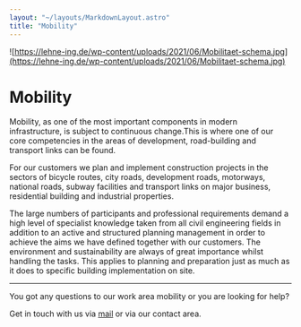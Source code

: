 ```yaml
---
layout: "~/layouts/MarkdownLayout.astro"
title: "Mobility"
---
```


![https://lehne-ing.de/wp-content/uploads/2021/06/Mobilitaet-schema.jpg](https://lehne-ing.de/wp-content/uploads/2021/06/Mobilitaet-schema.jpg)

# Mobility

Mobility, as one of the
most important components in modern infrastructure, is subject to
continuous change.This is where one of our core competencies in the
areas of development, road-building and transport links can be found.

For our customers we plan and implement construction projects in the sectors of bicycle routes,
city roads, development roads, motorways, national roads, subway
facilities and transport links on major business, residential building
and industrial properties.

The large numbers of
participants and professional requirements demand a high level of
specialist knowledge taken from all civil engineering fields in addition
to an active and structured planning management in order to achieve the
aims we have defined together with our customers. The environment and
sustainability are always of great importance whilst handling the tasks.
This applies to planning and preparation just as much as it does to
specific building implementation on site.

---

You got any questions to our work area mobility or you are looking for help?

Get in touch with us via [mail](mailto:info@lehne-ing.de) or via our contact area.
